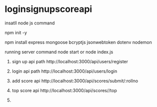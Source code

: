 # loginsignupscoreapi
insatll node js command 

npm init -y


npm install express mongoose bcryptjs jsonwebtoken dotenv nodemon


running server command 
node start or node index.js


1. sign up api  path
   http://localhost:3000/api/users/register
2. login api path
    http://localhost:3000/api/users/login
3.  add score api
    http://localhost:3000/api/scores/submit/:rollno

4. top score api
   http://localhost:3000/api/scores//top
   
6. 
